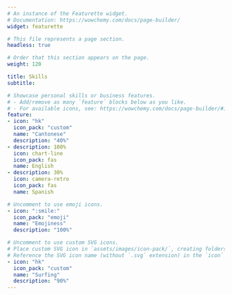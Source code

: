 ```yaml
---
# An instance of the Featurette widget.
# Documentation: https://wowchemy.com/docs/page-builder/
widget: featurette

# This file represents a page section.
headless: true

# Order that this section appears on the page.
weight: 120

title: Skills
subtitle:

# Showcase personal skills or business features.
# - Add/remove as many `feature` blocks below as you like.
# - For available icons, see: https://wowchemy.com/docs/page-builder/#icons
feature:
- icon: "hk"
  icon_pack: "custom"
  name: "Cantonese"
  description: "40%"
- description: 100%
  icon: chart-line
  icon_pack: fas
  name: English
- description: 30%
  icon: camera-retro
  icon_pack: fas
  name: Spanish

# Uncomment to use emoji icons.
- icon: ":smile:"
  icon_pack: "emoji"
  name: "Emojiness"
  description: "100%"  

# Uncomment to use custom SVG icons.
# Place custom SVG icon in `assets/images/icon-pack/`, creating folders if necessary.
# Reference the SVG icon name (without `.svg` extension) in the `icon` field.
- icon: "hk"
  icon_pack: "custom"
  name: "Surfing"
  description: "90%"
---
```

